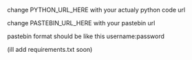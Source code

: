change PYTHON_URL_HERE with your actualy python code url

change PASTEBIN_URL_HERE with your pastebin url

pastebin format should be like this username:password

(ill add requirements.txt soon)
